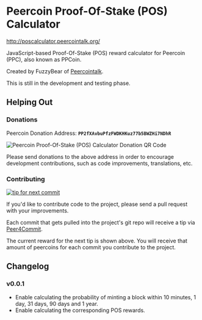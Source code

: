 Peercoin Proof-Of-Stake (POS) Calculator
===

http://poscalculator.peercointalk.org/

JavaScript-based Proof-Of-Stake (POS) reward calculator for Peercoin (PPC), also known as PPCoin.

Created by FuzzyBear of [Peercointalk](http://peercointalk.org/).

This is still in the development and testing phase.

## Helping Out

### Donations

Peercoin Donation Address: **```PP2fXAvbuPfzFWDKHKuz77b5BWZHi7NDhR```**

![Peercoin Proof-Of-Stake (POS) Calculator Donation QR Code](http://peer4commit.com/projects/5/qrcode.svg "Donate peercoins to this project")

Please send donations to the above address in order to encourage development contributions, such as code improvements, translations, etc.

### Contributing

[![tip for next commit](http://peer4commit.com/projects/5.svg)](http://peer4commit.com/projects/5)

If you'd like to contribute code to the project, please send a pull request with your improvements.

Each commit that gets pulled into the project's git repo will receive a tip via [Peer4Commit](http://peer4commit.com/).

The current reward for the next tip is shown above. You will receive that amount of peercoins for each commit you contribute to the project.

## Changelog

### v0.0.1

* Enable calculating the probability of minting a block within 10 minutes, 1 day, 31 days, 90 days and 1 year.
* Enable calculating the corresponding POS rewards.
